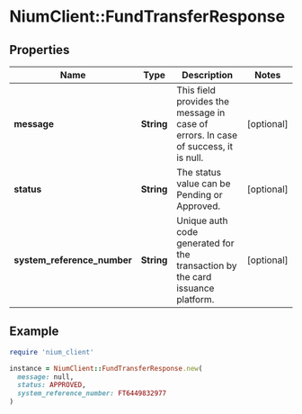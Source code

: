 # NiumClient::FundTransferResponse

## Properties

| Name | Type | Description | Notes |
| ---- | ---- | ----------- | ----- |
| **message** | **String** | This field provides the message in case of errors. In case of success, it is null. | [optional] |
| **status** | **String** | The status value can be Pending or Approved. | [optional] |
| **system_reference_number** | **String** | Unique auth code generated for the transaction by the card issuance platform. | [optional] |

## Example

```ruby
require 'nium_client'

instance = NiumClient::FundTransferResponse.new(
  message: null,
  status: APPROVED,
  system_reference_number: FT6449832977
)
```

